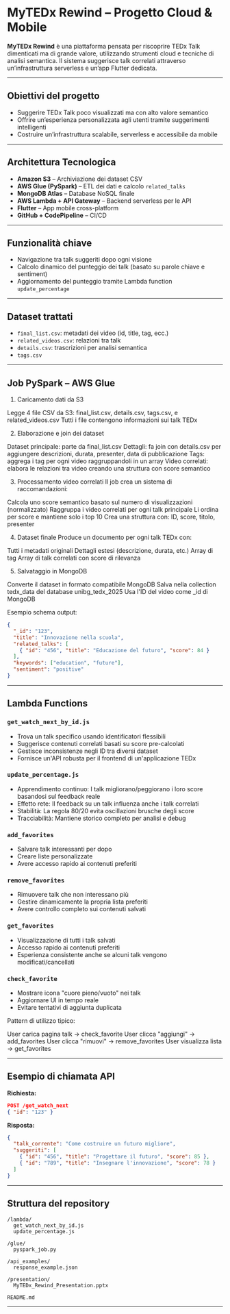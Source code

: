 # MyTEDx Rewind – Progetto Cloud & Mobile

**MyTEDx Rewind** è una piattaforma pensata per riscoprire TEDx Talk dimenticati ma di grande valore, utilizzando strumenti cloud e tecniche di analisi semantica. Il sistema suggerisce talk correlati attraverso un’infrastruttura serverless e un’app Flutter dedicata.

---

## Obiettivi del progetto

- Suggerire TEDx Talk poco visualizzati ma con alto valore semantico
- Offrire un’esperienza personalizzata agli utenti tramite suggerimenti intelligenti
- Costruire un’infrastruttura scalabile, serverless e accessibile da mobile

---

## Architettura Tecnologica

- **Amazon S3** – Archiviazione dei dataset CSV
- **AWS Glue (PySpark)** – ETL dei dati e calcolo `related_talks`
- **MongoDB Atlas** – Database NoSQL finale
- **AWS Lambda + API Gateway** – Backend serverless per le API
- **Flutter** – App mobile cross-platform
- **GitHub + CodePipeline** – CI/CD

---

## Funzionalità chiave

- Navigazione tra talk suggeriti dopo ogni visione
- Calcolo dinamico del punteggio dei talk (basato su parole chiave e sentiment)
- Aggiornamento del punteggio tramite Lambda function `update_percentage`

---

## Dataset trattati

- `final_list.csv`: metadati dei video (id, title, tag, ecc.)
- `related_videos.csv`: relazioni tra talk
- `details.csv`: trascrizioni per analisi semantica
- `tags.csv`

---

## Job PySpark – AWS Glue

1. Caricamento dati da S3

Legge 4 file CSV da S3: final_list.csv, details.csv, tags.csv, e related_videos.csv
Tutti i file contengono informazioni sui talk TEDx

2. Elaborazione e join dei dataset

Dataset principale: parte da final_list.csv
Dettagli: fa join con details.csv per aggiungere descrizioni, durata, presenter, data di pubblicazione
Tags: aggrega i tag per ogni video raggruppandoli in un array
Video correlati: elabora le relazioni tra video creando una struttura con score semantico

3. Processamento video correlati
Il job crea un sistema di raccomandazioni:

Calcola uno score semantico basato sul numero di visualizzazioni (normalizzato)
Raggruppa i video correlati per ogni talk principale
Li ordina per score e mantiene solo i top 10
Crea una struttura con: ID, score, titolo, presenter

4. Dataset finale
Produce un documento per ogni talk TEDx con:

Tutti i metadati originali
Dettagli estesi (descrizione, durata, etc.)
Array di tag
Array di talk correlati con score di rilevanza

5. Salvataggio in MongoDB

Converte il dataset in formato compatibile MongoDB
Salva nella collection tedx_data del database unibg_tedx_2025
Usa l'ID del video come _id di MongoDB

Esempio schema output:

```json
{
  "_id": "123",
  "title": "Innovazione nella scuola",
  "related_talks": [
    { "id": "456", "title": "Educazione del futuro", "score": 84 }
  ],
  "keywords": ["education", "future"],
  "sentiment": "positive"
}
```

---

## Lambda Functions

### `get_watch_next_by_id.js`

- Trova un talk specifico usando identificatori flessibili
- Suggerisce contenuti correlati basati su score pre-calcolati
- Gestisce inconsistenze negli ID tra diversi dataset
- Fornisce un'API robusta per il frontend di un'applicazione TEDx

### `update_percentage.js`

- Apprendimento continuo: I talk migliorano/peggiorano i loro score basandosi sul feedback reale
- Effetto rete: Il feedback su un talk influenza anche i talk correlati
- Stabilità: La regola 80/20 evita oscillazioni brusche degli score
- Tracciabilità: Mantiene storico completo per analisi e debug

### `add_favorites`

- Salvare talk interessanti per dopo
- Creare liste personalizzate
- Avere accesso rapido ai contenuti preferiti

### `remove_favorites`

- Rimuovere talk che non interessano più
- Gestire dinamicamente la propria lista preferiti
- Avere controllo completo sui contenuti salvati

### `get_favorites`

- Visualizzazione di tutti i talk salvati
- Accesso rapido ai contenuti preferiti
- Esperienza consistente anche se alcuni talk vengono modificati/cancellati

### `check_favorite`

- Mostrare icona "cuore pieno/vuoto" nei talk
- Aggiornare UI in tempo reale
- Evitare tentativi di aggiunta duplicata

Pattern di utilizzo tipico:

User carica pagina talk → check_favorite
User clicca "aggiungi" → add_favorites
User clicca "rimuovi" → remove_favorites
User visualizza lista → get_favorites


---

## Esempio di chiamata API

**Richiesta:**
```json
POST /get_watch_next
{ "id": "123" }
```

**Risposta:**
```json
{
  "talk_corrente": "Come costruire un futuro migliore",
  "suggeriti": [
    { "id": "456", "title": "Progettare il futuro", "score": 85 },
    { "id": "789", "title": "Insegnare l'innovazione", "score": 78 }
  ]
}
```

---

## Struttura del repository

```
/lambda/
  get_watch_next_by_id.js
  update_percentage.js

/glue/
  pyspark_job.py

/api_examples/
  response_example.json

/presentation/
  MyTEDx_Rewind_Presentation.pptx

README.md
```

---

